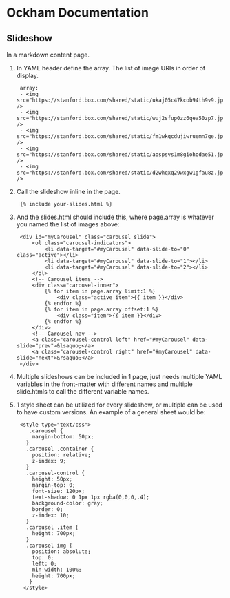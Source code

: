 # Ockham Documentation

## Slideshow

In a markdown content page.

1. In YAML header define the array. The list of image URIs in order of display.  

        array:
        - <img src="https://stanford.box.com/shared/static/ukaj05c47kcob94th9v9.jpg" />
        - <img src="https://stanford.box.com/shared/static/wuj2sfup0zz6qea50zp7.jpg" />
        - <img src="https://stanford.box.com/shared/static/fm1wkqcdujiwruemn7ge.jpg" />
        - <img src="https://stanford.box.com/shared/static/aospsvs1m8giohodae51.jpg" />
        - <img src="https://stanford.box.com/shared/static/d2whqxq29wxgw1gfau8z.jpg" />

2. Call the slideshow inline in the page.    

        {% include your-slides.html %}

3. And the slides.html should include this, where page.array is whatever you named the list of images above:

        <div id="myCarousel" class="carousel slide">
            <ol class="carousel-indicators">
                <li data-target="#myCarousel" data-slide-to="0" class="active"></li>
                <li data-target="#myCarousel" data-slide-to="1"></li>
                <li data-target="#myCarousel" data-slide-to="2"></li>
            </ol>
            <!-- Carousel items -->
            <div class="carousel-inner">
                {% for item in page.array limit:1 %}
                    <div class="active item">{{ item }}</div>
                {% endfor %}
                {% for item in page.array offset:1 %}
                    <div class="item">{{ item }}</div>
                {% endfor %}
            </div>
            <!-- Carousel nav -->
            <a class="carousel-control left" href="#myCarousel" data-slide="prev">&lsaquo;</a>
            <a class="carousel-control right" href="#myCarousel" data-slide="next">&rsaquo;</a>
        </div>
        
4. Multiple slideshows can be included in 1 page, just needs multiple YAML variables in the front-matter with different names and multiple slide.htmls to call the different variable names.
5. 1 style sheet can be utilized for every slideshow, or multiple can be used to have custom versions. An example of a general sheet would be:

        <style type="text/css">
           .carousel {
            margin-bottom: 50px;
          }
          .carousel .container {
            position: relative;
            z-index: 9;
          }
          .carousel-control {
            height: 50px;
            margin-top: 0;
            font-size: 120px;
            text-shadow: 0 1px 1px rgba(0,0,0,.4);
            background-color: gray;
            border: 0;
            z-index: 10;
          }
          .carousel .item {
            height: 700px;
          }
          .carousel img {
            position: absolute;
            top: 0;
            left: 0;
            min-width: 100%;
            height: 700px;
           }
         </style>
